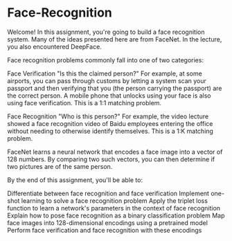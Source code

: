 # Face-Recognition

Welcome! In this assignment, you're going to build a face recognition system. Many of the ideas presented here are from FaceNet. In the lecture, you also encountered DeepFace.

Face recognition problems commonly fall into one of two categories:

Face Verification "Is this the claimed person?" For example, at some airports, you can pass through customs by letting a system scan your passport and then verifying that you (the person carrying the passport) are the correct person. A mobile phone that unlocks using your face is also using face verification. This is a 1:1 matching problem.

Face Recognition "Who is this person?" For example, the video lecture showed a face recognition video of Baidu employees entering the office without needing to otherwise identify themselves. This is a 1:K matching problem.

FaceNet learns a neural network that encodes a face image into a vector of 128 numbers. By comparing two such vectors, you can then determine if two pictures are of the same person.

By the end of this assignment, you'll be able to:

Differentiate between face recognition and face verification
Implement one-shot learning to solve a face recognition problem
Apply the triplet loss function to learn a network's parameters in the context of face recognition
Explain how to pose face recognition as a binary classification problem
Map face images into 128-dimensional encodings using a pretrained model
Perform face verification and face recognition with these encodings
